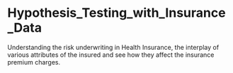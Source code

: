 # Hypothesis_Testing_with_Insurance_Data
 Understanding the risk underwriting in Health Insurance, the interplay of various attributes of the insured and see how they affect the insurance premium charges.
